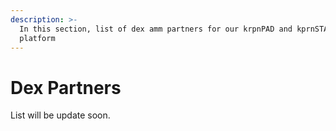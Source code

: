 ```yaml
---
description: >-
  In this section, list of dex amm partners for our krpnPAD and kprnSTAKING
  platform
---
```


# Dex Partners

List will be update soon.
